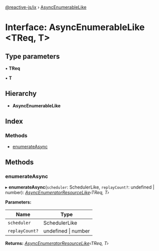 [@reactive-js/ix](../README.md) › [AsyncEnumerableLike](asyncenumerablelike.md)

# Interface: AsyncEnumerableLike <**TReq, T**>

## Type parameters

▪ **TReq**

▪ **T**

## Hierarchy

* **AsyncEnumerableLike**

## Index

### Methods

* [enumerateAsync](asyncenumerablelike.md#enumerateasync)

## Methods

###  enumerateAsync

▸ **enumerateAsync**(`scheduler`: SchedulerLike, `replayCount?`: undefined | number): *[AsyncEnumeratorResourceLike](asyncenumeratorresourcelike.md)‹TReq, T›*

**Parameters:**

Name | Type |
------ | ------ |
`scheduler` | SchedulerLike |
`replayCount?` | undefined &#124; number |

**Returns:** *[AsyncEnumeratorResourceLike](asyncenumeratorresourcelike.md)‹TReq, T›*
